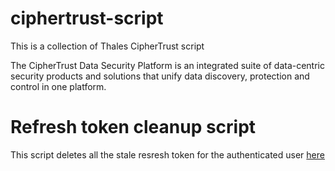 # ciphertrust-script
This is a collection of Thales CipherTrust script

The CipherTrust Data Security Platform is an integrated suite of data-centric security products and solutions that unify data discovery, protection and control in one platform.

# Refresh token cleanup script
This script deletes all the stale resresh token for the authenticated user
[here](auth-token-cleanup.ps1)
